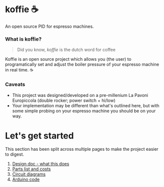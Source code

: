 # koffie ☕
An open source PID for espresso machines.

### What is koffie?
>  Did you know, *koffie* is the dutch word for coffee

Koffie is an open source project which allows you (the user) to programatically set and adjust the boiler pressure of your espresso machine in real time. ☕

### Caveats
- This project was designed/developed on a pre-millenium La Pavoni Europiccola (double rocker; power switch + hi/low)
- Your implementation may be different than what's outlined here, but with some simple probing on your espresso machine you should be on your way.

# Let's get started

This section has been split across multiple pages to make the project easier to digest.
1. [Design doc - what this does]()
1. [Parts list and costs](docs/requirements.md)
1. [Circuit diagrams](docs/circuits.md)
1. [Arduino code](docs/arduino_code.md)
